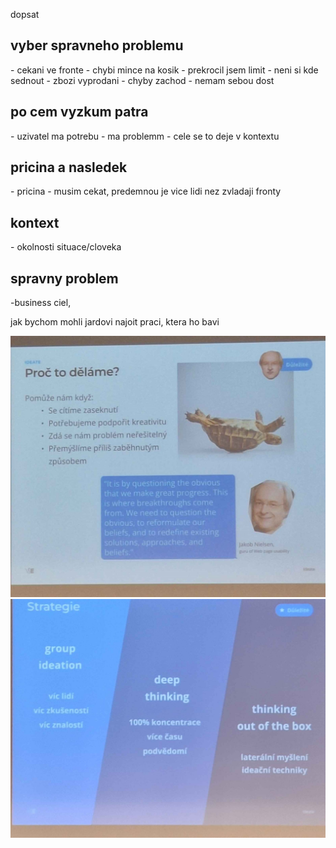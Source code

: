 dopsat


<h2>vyber spravneho problemu</h2>
    - cekani ve fronte
    - chybi mince na kosik
    - prekrocil jsem limit
    - neni si kde sednout
    - zbozi vyprodani
    - chyby zachod
    - nemam sebou dost

<h2>po cem vyzkum patra</h2>
    - uzivatel ma potrebu
    - ma problemm
        - cele se to deje v kontextu
    
<h2>pricina a nasledek</h2>
    - pricina - musim cekat, predemnou je vice lidi nez zvladaji fronty


<h2>kontext</h2>
    - okolnosti situace/cloveka

<h2>spravny problem</h2>
    -business ciel, 

jak bychom mohli jardovi najoit praci, ktera ho bavi

<img src="./img/1m.jpg">
<img src="./img/2m.jpg"